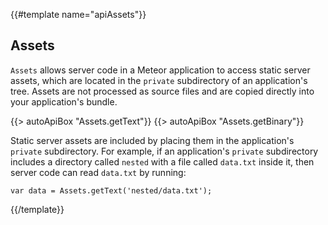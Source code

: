 {{#template name="apiAssets"}}

<h2 id="assets"><span>Assets</span></h2>

`Assets` allows server code in a Meteor application to access static server
assets, which are located in the `private` subdirectory of an application's
tree. Assets are not processed as source files and are copied directly
into your application's bundle.

{{> autoApiBox "Assets.getText"}}
{{> autoApiBox "Assets.getBinary"}}

Static server assets are included by placing them in the application's `private`
subdirectory. For example, if an application's `private` subdirectory includes a
directory called `nested` with a file called `data.txt` inside it, then server
code can read `data.txt` by running:

    var data = Assets.getText('nested/data.txt');

{{/template}}